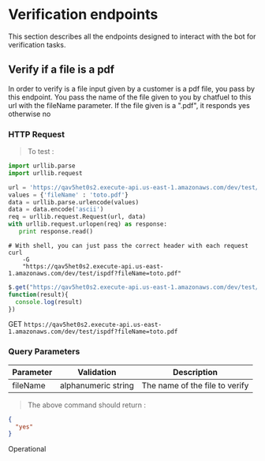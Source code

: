 # Verification endpoints

This section describes all the endpoints designed to interact with the bot for verification tasks.

## Verify if a file is a pdf
In order to verify is a file input given by a customer is a pdf file, you pass
by this endpoint. You pass the name of the file given to you by chatfuel to this url with the fileName parameter. If the file given is a ".pdf", it responds yes otherwise no

### HTTP Request
> To test  :


```python
import urllib.parse
import urllib.request

url = 'https://qav5het0s2.execute-api.us-east-1.amazonaws.com/dev/test/ispdf'
values = {'fileName' : 'toto.pdf'}
data = urllib.parse.urlencode(values)
data = data.encode('ascii')
req = urllib.request.Request(url, data)
with urllib.request.urlopen(req) as response:
   print response.read()

```

```shell
# With shell, you can just pass the correct header with each request
curl
	-G
    "https://qav5het0s2.execute-api.us-east-1.amazonaws.com/dev/test/ispdf?fileName=toto.pdf"

```

```javascript
$.get("https://qav5het0s2.execute-api.us-east-1.amazonaws.com/dev/test/ispdf?fileName=toto.pdf",
function(result){
  console.log(result)
})

```
GET  `https://qav5het0s2.execute-api.us-east-1.amazonaws.com/dev/test/ispdf?fileName=toto.pdf`



### Query Parameters

Parameter | Validation | Description
--------- | ---------- | -----------
fileName | alphanumeric string | The name of the file to verify

> The above command should return :

```json
{
  "yes"
}
```
<aside class="success">
  Operational
</aside>
